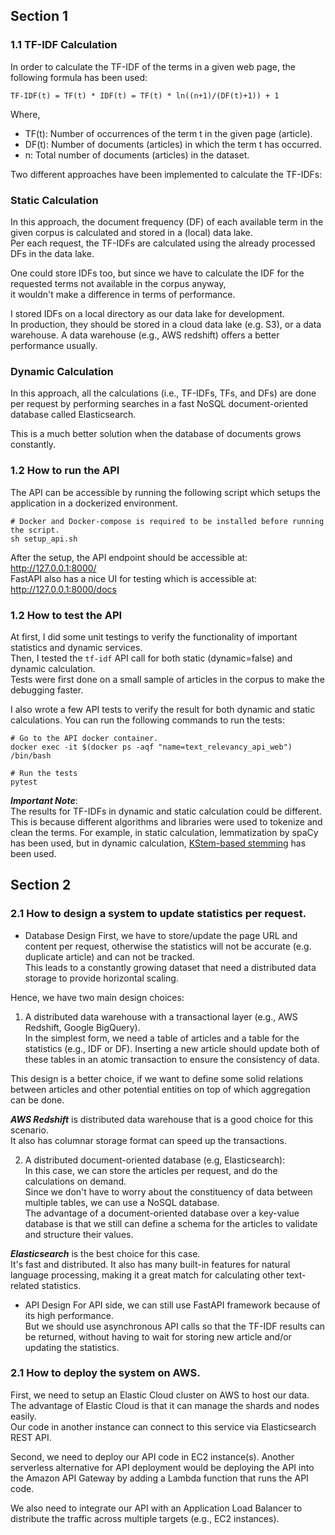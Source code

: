## Section 1

### 1.1 TF-IDF Calculation
In order to calculate the TF-IDF of the terms in a given web page, the following formula has been used:
```
TF-IDF(t) = TF(t) * IDF(t) = TF(t) * ln((n+1)/(DF(t)+1)) + 1
```
Where,

- TF(t): Number of occurrences of the term t in the given page (article).
- DF(t): Number of documents (articles) in which the term t has occurred.
- n: Total number of documents (articles) in the dataset.

Two different approaches have been implemented to calculate the TF-IDFs:    
### Static Calculation    
In this approach, the document frequency (DF) of each available term in the given corpus is calculated and stored in a (local) data lake.   
Per each request, the TF-IDFs are calculated using the already processed DFs in the data lake.      

One could store IDFs too, but since we have to calculate the IDF for the requested terms not available in the corpus anyway,    
it wouldn't make a difference in terms of performance.   

I stored IDFs on a local directory as our data lake for development.   
In production, they should be stored in a cloud data lake (e.g. S3), or a data warehouse.
A data warehouse (e.g., AWS redshift) offers a better performance usually.

### Dynamic Calculation
In this approach, all the calculations (i.e., TF-IDFs, TFs, and DFs) are done per request by performing searches 
in a fast NoSQL document-oriented database called Elasticsearch.    

This is a much better solution when the database of documents grows constantly.     

### 1.2 How to run the API
The API can be accessible by running the following script which setups the application in a dockerized environment.     
```shell
# Docker and Docker-compose is required to be installed before running the script.
sh setup_api.sh
```     

After the setup, the API endpoint should be accessible at: http://127.0.0.1:8000/   
FastAPI also has a nice UI for testing which is accessible at: http://127.0.0.1:8000/docs   

### 1.2 How to test the API
At first, I did some unit testings to verify the functionality of important statistics and dynamic services.    
Then, I tested the `tf-idf` API call for both static (dynamic=false) and dynamic calculation.    
Tests were first done on a small sample of articles in the corpus to make the debugging faster.

I also wrote a few API tests to verify the result for both dynamic and static calculations.
You can run the following commands to run the tests:
```shell
# Go to the API docker container. 
docker exec -it $(docker ps -aqf "name=text_relevancy_api_web") /bin/bash

# Run the tests
pytest
```

***Important Note***:     
The results for TF-IDFs in dynamic and static calculation could be different.   
This is because different algorithms and libraries were used to tokenize and clean the terms.
For example, in static calculation, lemmatization by spaCy has been used,
but in dynamic calculation, [KStem-based stemming](https://ciir.cs.umass.edu/pubfiles/ir-35.pdf) has been used.

## Section 2

### 2.1 How to design a system to update statistics per request.
- Database Design
First, we have to store/update the page URL and content per request, otherwise the statistics will not be accurate (e.g. duplicate article) and can not be tracked.     
This leads to a constantly growing dataset that need a distributed data storage to provide horizontal scaling.

Hence, we have two main design choices:   
1) A distributed data warehouse with a transactional layer (e.g., AWS Redshift, Google BigQuery).   
In the simplest form, we need a table of articles and a table for the statistics (e.g., IDF or DF). 
Inserting a new article should update both of these tables in an atomic transaction to ensure the consistency of data.  

This design is a better choice, if we want to define some solid relations between articles and other potential entities on top of which aggregation can be done.     

***AWS Redshift*** is distributed data warehouse that is a good choice for this scenario.       
It also has columnar storage format can speed up the transactions.      

2) A distributed document-oriented database (e.g, Elasticsearch):   
In this case, we can store the articles per request, and do the calculations on demand.     
Since we don't have to worry about the constituency of data between multiple tables, we can use a NoSQL database.       
The advantage of a document-oriented database over a key-value database is that we still can define a schema for the articles 
to validate and structure their values.


***Elasticsearch*** is the best choice for this case.   
It's fast and distributed. It also has many built-in features for natural language processing, 
making it a great match for calculating other text-related statistics.

- API Design
For API side, we can still use FastAPI framework because of its high performance.  
But we should use asynchronous API calls so that the TF-IDF results can be returned, 
without having to wait for storing new article and/or updating the statistics. 

### 2.1 How to deploy the system on AWS.
First, we need to setup an Elastic Cloud cluster on AWS to host our data.    
The advantage of Elastic Cloud is that it can manage the shards and nodes easily.   
Our code in another instance can connect to this service via Elasticsearch REST API.     

Second, we need to deploy our API code in EC2 instance(s). 
Another serverless alternative for API deployment would be deploying the API into the Amazon API Gateway by adding a Lambda function that runs the API code.

We also need to integrate our API with an Application Load Balancer to distribute the traffic across multiple targets (e.g., EC2 instances).


